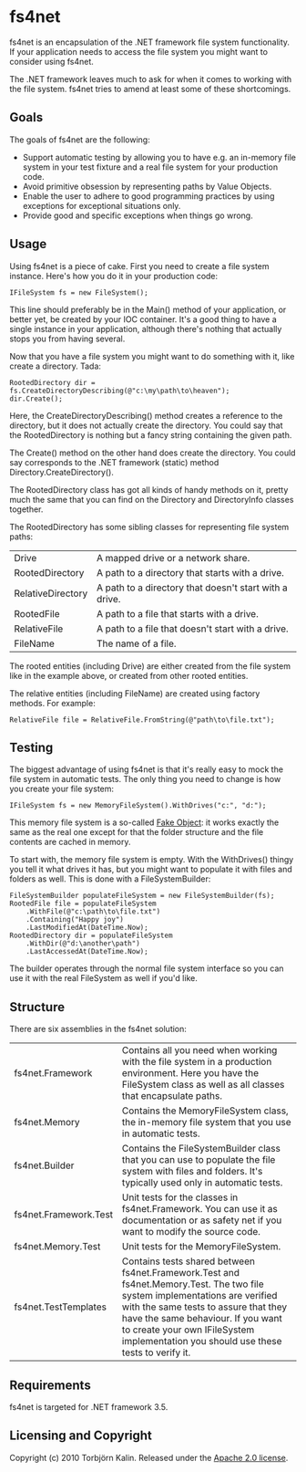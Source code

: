 fs4net
======

fs4net is an encapsulation of the .NET framework file system functionality. If your application needs to access the file system you might want to consider using fs4net.

The .NET framework leaves much to ask for when it comes to working with the file system. fs4net tries to amend at least some of these shortcomings.

Goals
-----

The goals of fs4net are the following:

   * Support automatic testing by allowing you to have e.g. an in-memory file
     system in your test fixture and a real file system for your production
     code.
   * Avoid primitive obsession by representing paths by Value Objects.
   * Enable the user to adhere to good programming practices by using
     exceptions for exceptional situations only.
   * Provide good and specific exceptions when things go wrong.


Usage
-----

Using fs4net is a piece of cake. First you need to create a file system instance. Here's how you do it in your production code:

    IFileSystem fs = new FileSystem();

This line should preferably be in the Main() method of your application, or better yet, be created by your IOC container. It's a good thing to have a single instance in your application, although there's nothing that actually stops you from having several.

Now that you have a file system you might want to do something with it, like create a directory. Tada:

    RootedDirectory dir = fs.CreateDirectoryDescribing(@"c:\my\path\to\heaven");
    dir.Create();

Here, the CreateDirectoryDescribing() method creates a reference to the directory, but it does not actually create the directory. You could say that the RootedDirectory is nothing but a fancy string containing the given path.

The Create() method on the other hand does create the directory. You could say corresponds to the .NET framework (static) method Directory.CreateDirectory().

The RootedDirectory class has got all kinds of handy methods on it, pretty much the same that you can find on the Directory and DirectoryInfo classes together.

The RootedDirectory has some sibling classes for representing file system paths:

<table>
  <tr>
    <td>Drive</td><td>A mapped drive or a network share.</td>
  </tr><tr>
    <td>RootedDirectory</td><td>A path to a directory that starts with a drive.</td>
  </tr><tr>
    <td>RelativeDirectory</td><td>A path to a directory that doesn't start with a drive.</td>
  </tr><tr>
    <td>RootedFile</td><td>A path to a file that starts with a drive.</td>
  </tr><tr>
    <td>RelativeFile</td><td>A path to a file that doesn't start with a drive.</td>
  </tr><tr>
    <td>FileName</td><td>The name of a file.</td>
  </tr>
</table>

The rooted entities (including Drive) are either created from the file system like in the example above, or created from other rooted entities.

The relative entities (including FileName) are created using factory methods. For example:

    RelativeFile file = RelativeFile.FromString(@"path\to\file.txt");


Testing
-------

The biggest advantage of using fs4net is that it's really easy to mock the file system in automatic tests. The only thing you need to change is how you create your file system:

    IFileSystem fs = new MemoryFileSystem().WithDrives("c:", "d:");

This memory file system is a so-called [Fake Object](http://xunitpatterns.com/Fake%20Object.html): it works exactly the same as the real one except for that the folder structure and the file contents are cached in memory.

To start with, the memory file system is empty. With the WithDrives() thingy you tell it what drives it has, but you might want to populate it with files and folders as well. This is done with a FileSystemBuilder:

    FileSystemBuilder populateFileSystem = new FileSystemBuilder(fs);
    RootedFile file = populateFileSystem
        .WithFile(@"c:\path\to\file.txt")
        .Containing("Happy joy")
        .LastModifiedAt(DateTime.Now);
    RootedDirectory dir = populateFileSystem
        .WithDir(@"d:\another\path")
        .LastAccessedAt(DateTime.Now);

The builder operates through the normal file system interface so you can use it with the real FileSystem as well if you'd like.



Structure
---------

There are six assemblies in the fs4net solution:

<table>
  <tr>
    <td>fs4net.Framework</td><td>Contains all you need when working with the file system in a production environment. Here you have the FileSystem class as well as all classes that encapsulate paths.</td>
  </tr><tr>
    <td>fs4net.Memory</td><td>Contains the MemoryFileSystem class, the in-memory file system that you use in automatic tests.</td>
  </tr><tr>
    <td>fs4net.Builder</td><td>Contains the FileSystemBuilder class that you can use to populate the file system with files and folders. It's typically used only in automatic tests.</td>
  </tr><tr>
    <td>fs4net.Framework.Test</td><td>Unit tests for the classes in fs4net.Framework. You can use it as documentation or as safety net if you want to modify the source code.</td>
  </tr><tr>
    <td>fs4net.Memory.Test</td><td>Unit tests for the MemoryFileSystem.</td>
  </tr><tr>
    <td>fs4net.TestTemplates</td><td>Contains tests shared between fs4net.Framework.Test and fs4net.Memory.Test. The two file system implementations are verified with the same tests to assure that they have the same behaviour. If you want to create your own IFileSystem implementation you should use these tests to verify it.</td>
  </tr>
</table>



Requirements
------------

fs4net is targeted for .NET framework 3.5.



Licensing and Copyright
-----------------------

Copyright (c) 2010 Torbj&ouml;rn Kalin. Released under the [Apache 2.0 license](http://www.apache.org/licenses/LICENSE-2.0.html).
